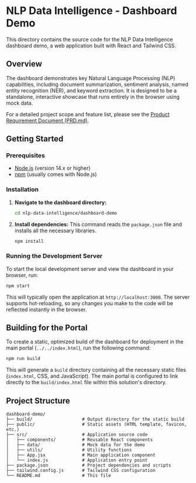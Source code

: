 # NLP Data Intelligence - Dashboard Demo

This directory contains the source code for the NLP Data Intelligence dashboard demo, a web application built with React and Tailwind CSS.

## Overview

The dashboard demonstrates key Natural Language Processing (NLP) capabilities, including document summarization, sentiment analysis, named entity recognition (NER), and keyword extraction. It is designed to be a standalone, interactive showcase that runs entirely in the browser using mock data.

For a detailed project scope and feature list, please see the [Product Requirement Document (PRD.md)](PRD.md).

## Getting Started

### Prerequisites

- [Node.js](https://nodejs.org/) (version 14.x or higher)
- [npm](https://www.npmjs.com/) (usually comes with Node.js)

### Installation

1.  **Navigate to the dashboard directory:**
    ```bash
    cd nlp-data-intelligence/dashboard-demo
    ```

2.  **Install dependencies:**
    This command reads the `package.json` file and installs all the necessary libraries.
    ```bash
    npm install
    ```

### Running the Development Server

To start the local development server and view the dashboard in your browser, run:
```bash
npm start
```
This will typically open the application at `http://localhost:3000`. The server supports hot-reloading, so any changes you make to the code will be reflected instantly in the browser.

## Building for the Portal

To create a static, optimized build of the dashboard for deployment in the main portal (`../../index.html`), run the following command:
```bash
npm run build
```
This will generate a `build` directory containing all the necessary static files (`index.html`, CSS, and JavaScript). The main portal is configured to link directly to the `build/index.html` file within this solution's directory.

## Project Structure

```
dashboard-demo/
├── build/                   # Output directory for the static build
├── public/                  # Static assets (HTML template, favicon, etc.)
├── src/                     # Application source code
│   ├── components/          # Reusable React components
│   ├── data/                # Mock data for the demo
│   ├── utils/               # Utility functions
│   ├── App.jsx              # Main application component
│   └── index.js             # Application entry point
├── package.json             # Project dependencies and scripts
├── tailwind.config.js       # Tailwind CSS configuration
└── README.md                # This file
``` 